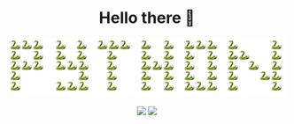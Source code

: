 <h1 align="center">Hello there 👋</h1>
<p align="center">
   <img src="https://raw.githubusercontent.com/mezgoodle/images/master/mezgoodle1.png"><br/>
</p>
<p align="center">
   <img src="https://github-readme-stats.vercel.app/api/top-langs/?username=mezgoodle&layout=compact">
   <img src="https://github-readme-stats.vercel.app/api?username=mezgoodle">
</p>

<!--
**mezgoodle/mezgoodle** is a ✨ _special_ ✨ repository because its `README.md` (this file) appears on your GitHub profile.

Here are some ideas to get you started:

- 🔭 I’m currently working on ...
- 🌱 I’m currently learning ...
- 👯 I’m looking to collaborate on ...
- 🤔 I’m looking for help with ...
- 💬 Ask me about ...
- 📫 How to reach me: ...
- 😄 Pronouns: ...
- ⚡ Fun fact: ...
-->
